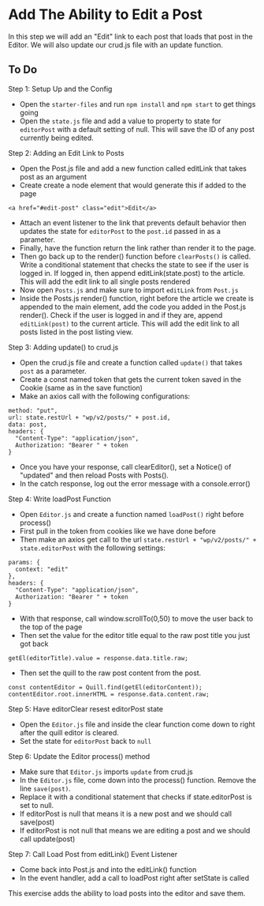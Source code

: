 # Add The Ability to Edit a Post

In this step we will add an "Edit" link to each post that loads that post in the Editor. We will also update our crud.js file with an update function.

## To Do

Step 1: Setup Up and the Config
- Open the `starter-files` and run `npm install` and `npm start` to get things going
- Open the `state.js` file and add a value to property to state for `editorPost` with a default setting of null.  This will save the ID of any post currently being edited.


Step 2: Adding an Edit Link to Posts
- Open the Post.js file and add a new function called editLink that takes post as an argument
- Create create a node element that would generate this if added to the page
```
<a href="#edit-post" class="edit">Edit</a>
```
- Attach an event listener to the link that prevents default behavior then updates the state for `editorPost` to the `post.id` passed in as a parameter.
- Finally, have the function return the link rather than render it to the page.
- Then go back up to the render() function before `clearPosts()` is called.  Write a conditional statement that checks the state to see if the user is logged in.  If logged in, then append editLink(state.post) to the article.  This will add the edit link to all single posts rendered
- Now open `Posts.js` and make sure to import `editLink` from `Post.js`
- Inside the Posts.js render() function, right before the article we create is appended to the main element, add the code you added in the Post.js render().  Check if the user is logged in and if they are, append `editLink(post)` to the current article.  This will add the edit link to all posts listed in the post listing view.

Step 3: Adding update() to crud.js
- Open the crud.js file and create a function called `update()` that takes `post` as a parameter.
- Create a const named token that gets the current token saved in the Cookie (same as in the save function)
- Make an axios call with the following configurations:
```
method: "put",
url: state.restUrl + "wp/v2/posts/" + post.id,
data: post,
headers: {
  "Content-Type": "application/json",
  Authorization: "Bearer " + token
}
```
- Once you have your response, call clearEditor(), set a Notice() of "updated" and then reload Posts with Posts().  
- In the catch response, log out the error message with a console.error()

Step 4: Write loadPost Function
- Open `Editor.js` and create a function named `loadPost()` right before process()
- First pull in the token from cookies like we have done before
- Then make an axios get call to the url `state.restUrl + "wp/v2/posts/" + state.editorPost` with the following settings:
```
params: {
  context: "edit"
},
headers: {
  "Content-Type": "application/json",
  Authorization: "Bearer " + token
}
```
- With that response, call window.scrollTo(0,50) to move the user back to the top of the page
- Then set the value for the editor title equal to the raw post title you just got back
```
getEl(editorTitle).value = response.data.title.raw;
```
- Then set the quill to the raw post content from the post.
```
const contentEditor = Quill.find(getEl(editorContent));      
contentEditor.root.innerHTML = response.data.content.raw;
```

Step 5: Have editorClear resest editorPost state
- Open the `Editor.js` file and inside the clear function come down to right after the quill editor is cleared.
- Set the state for `editorPost` back to `null`

Step 6: Update the Editor process() method
- Make sure that `Editor.js` imports `update` from crud.js
- In the `Editor.js` file, come down into the process() function.  Remove the line `save(post)`.
- Replace it with a conditional statement that checks if state.editorPost is set to null.
- If editorPost is null that means it is a new post and we should call save(post)
- If editorPost is not null that means we are editing a post and we should call update(post)

Step 7: Call Load Post from editLink() Event Listener
- Come back into Post.js and into the editLink() function
- In the event handler, add a call to loadPost right after setState is called

This exercise adds the ability to load posts into the editor and save them.